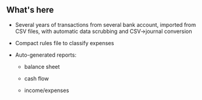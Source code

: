 ## What's here

- Several years of transactions from several bank account, imported from CSV files, with automatic data scrubbing and CSV->journal conversion

- Compact rules file to classify expenses

- Auto-generated reports:

    - balance sheet

    - cash flow

    - income/expenses
